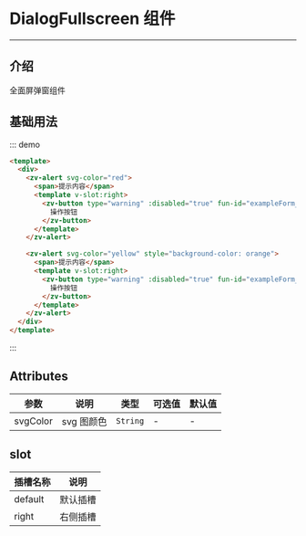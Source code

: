 # DialogFullscreen 组件

<!-- {.md} -->

---

<!-- {.md} -->

## 介绍

<!-- {.md} -->

全面屏弹窗组件

<!-- {.md} -->

## 基础用法

<!-- {.md} -->
<dialog-fullscreen-demo></dialog-fullscreen-demo>

::: demo

```html
<template>
  <div>
    <zv-alert svg-color="red">
      <span>提示内容</span>
      <template v-slot:right>
        <zv-button type="warning" :disabled="true" fun-id="exampleForm_test">
          操作按钮
        </zv-button>
      </template>
    </zv-alert>

    <zv-alert svg-color="yellow" style="background-color: orange">
      <span>提示内容</span>
      <template v-slot:right>
        <zv-button type="warning" :disabled="true" fun-id="exampleForm_test">
          操作按钮
        </zv-button>
      </template>
    </zv-alert>
  </div>
</template>
```
:::

## Attributes

<!-- {.md} -->

| 参数      | 说明                                   | 类型     | 可选值 | 默认值    |
| --------- | -------------------------------------- | -------- | ------ | --------- |
| svgColor      | svg 图颜色                                 | `String` | -      | -         |

## slot

<!-- {.md} -->

| 插槽名称      | 说明                                   |
| --------- | -------------------------------------- |
| default  | 默认插槽                                 | 
| right  | 右侧插槽                                 | 
